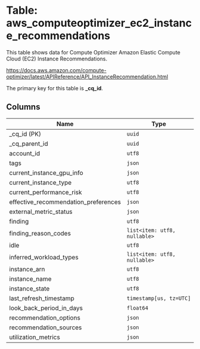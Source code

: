 # Table: aws_computeoptimizer_ec2_instance_recommendations

This table shows data for Compute Optimizer Amazon Elastic Compute Cloud (EC2) Instance Recommendations.

https://docs.aws.amazon.com/compute-optimizer/latest/APIReference/API_InstanceRecommendation.html

The primary key for this table is **_cq_id**.

## Columns

| Name          | Type          |
| ------------- | ------------- |
|_cq_id (PK)|`uuid`|
|_cq_parent_id|`uuid`|
|account_id|`utf8`|
|tags|`json`|
|current_instance_gpu_info|`json`|
|current_instance_type|`utf8`|
|current_performance_risk|`utf8`|
|effective_recommendation_preferences|`json`|
|external_metric_status|`json`|
|finding|`utf8`|
|finding_reason_codes|`list<item: utf8, nullable>`|
|idle|`utf8`|
|inferred_workload_types|`list<item: utf8, nullable>`|
|instance_arn|`utf8`|
|instance_name|`utf8`|
|instance_state|`utf8`|
|last_refresh_timestamp|`timestamp[us, tz=UTC]`|
|look_back_period_in_days|`float64`|
|recommendation_options|`json`|
|recommendation_sources|`json`|
|utilization_metrics|`json`|